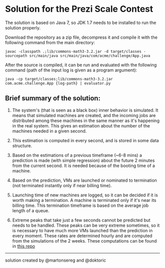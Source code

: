 
Solution for the Prezi Scale Contest
====================================

The solution is based on Java 7, so JDK 1.7 needs to be installed to run the solution properly.

Download the repository as a zip file, decompress it and compile it with the following command from the main directory:

	javac -classpath .;lib/commons-math3-3.2.jar -d target/classes -sourcepath src/main/java src/main/java/com/acme/challenge/App.java

After the source is compiled, it can be run and evaluated with the following command (path of the input log is given as a program argument):

	java -cp target/classes;lib/commons-math3-3.2.jar com.acme.challenge.App {log-path} | evaluator.py



Brief summary of the solution:
------------------------------

1.	The system's (that is seen as a black box) inner behavior is simulated. It means that simulated machines are created, and the incoming jobs are distributed among these machines in the same manner as it's happening in the real system. This gives an estimation about the number of the machines needed in a given second.

2.	This estimation is computed in every second, and is stored in some data structure.

3.	Based on the estimations of a previous timeframe (~6-8 mins) a prediction is made (with simple regression) about the future 2 minutes from the current second. It is needed because of the booting time of a machine.

4. Based on the prediction, VMs are launched or nominated to termination (not terminated instantly only if near billing time).

5. Launching time of new machines are logged, so it can be decided if it is worth making a termination. A machine is terminated only if it's near its billing time. This termination timeframe is based on the average job length of a queue.

6. Extreme peaks that take just a few seconds cannot be predicted but needs to be handled. These peaks can be very extreme sometimes, so it is necessary to have much more VMs launched than the prediction in every moment. These rates are determined hourly and are computed from the simulations of the 2 weeks. These computations can be found in [this repo](https://github.com/doktoric/help-my-challenge-excel-exporter)

______________
solution created by @martonsereg and @doktoric